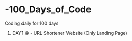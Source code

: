# -100_Days_of_Code
Coding daily for 100 days 
1. DAY1 😁 -  URL Shortener Website (Only Landing Page)
